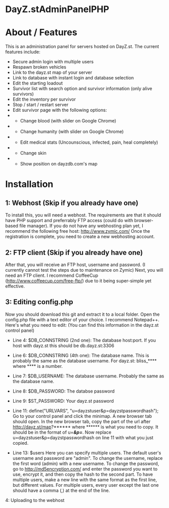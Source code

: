 DayZ.stAdminPanelPHP
====================

About / Features
================
This is an administration panel for servers hosted on DayZ.st.
The current features include:
   -   Secure admin login with multiple users
   -   Respawn broken vehicles
   -   Link to the dayz.st map of your server
   -   Link to database with instant login and database selection
   -   Edit the starting loadout
   -   Survivor list with search option and survivor information (only alive survivors)
   -   Edit the inventory per survivor
   -   Stop / start / restart server
   -   Edit survivor page with the following options:
   -   -   Change blood (with slider on Google Chrome)
   -   -   Change humanity (with slider on Google Chrome)
   -   -   Edit medical stats (Uncounscious, infected, pain, heal completely)
   -   -   Change skin
   -   -   Show position on dayzdb.com's map

Installation
============
1: Webhost (Skip if you already have one)
----------
To install this, you will need a webhost.
The requirements are that it should have PHP support and preferrably FTP access (could do with browser-based file manager).
If you do not have any webhosting plan yet, I recommend the following free host: http://www.zymic.com/
Once the registration is complete, you need to create a new webhosting account.

2: FTP client (Skip if you already have one)
-------------
After that, you will receive an FTP host, username and password. (I currently cannot test the steps due to maintenance on Zymic)
Next, you will need an FTP client. I recommend CoffeeCup (http://www.coffeecup.com/free-ftp/) due to it being super-simple yet effective.

3: Editing config.php
---------------------
Now you should download this git and extract it to a local folder.
Open the config.php file with a text editor of your choice. I recommend Notepad++.
Here's what you need to edit: (You can find this information in the dayz.st control panel)
- Line 4: $DB_CONNSTRING (2nd one): The database host:port. If you host with dayz.st this should be db.dayz.st:3306
- Line 6: $DB_CONNSTRING (4th one): The database name. This is probably the same as the database username. For dayz.st: bliss_**** where **** is a number.
- Line 7: $DB_USERNAME: The database username. Probably the same as the database name.
- Line 8: $DB_PASSWORD: The databse password
- Line 9: $ST_PASSWORD: Your dayz.st password

- Line 11: define("URLVARS", "u=dayzstuser&p=dayzstpasswordhash");
Go to your control panel and click the minimap. A new browser tab should open.
In the new browser tab, copy the part of the url after http://dayz.st/map?****** where ****** is what you need to copy.
It should be in the format of u=***&p=***.
Now replace u=dayzstuser&p=dayzstpasswordhash on line 11 with what you just copied.

- Line 13: $users
Here you can specify multiple users.
The default user's username and password are "admin".
To change the username, replace the first word (admin) with a new username.
To change the password, go to http://md5encryption.com/ and enter the password you want to use, encrypt it, and then copy the hash to the second part.
To have multiple users, make a new line with the same format as the first line, but different values.
For multiple users, every user except the last one should have a comma (,) at the end of the line.

4: Uploading to the webhost
